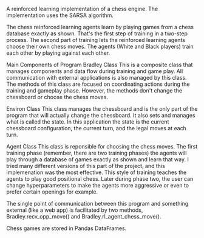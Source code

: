 A reinforced learning implementation of a chess engine. The implementation uses the SARSA algorithm. 

The chess reinforced learning agents learn by playing games from a chess database exactly as shown. That's the first step of training in a two-step process. The second part of training lets the reinforced learning agents choose their own chess moves. The agents (White and Black players) train each other by playing against each other.

Main Components of Program
Bradley Class
This is a composite class that manages components and data flow during training and game play. All communication with external applications is also managed by this class. The methods of this class are focused on coordinating actions during the training and gameplay phase. However, the methods don't change the chessboard or choose the chess moves.

Environ Class
This class manages the chessboard and is the only part of the program that will actually change the chessboard. It also sets and manages what is called the state. In this application the state is the current chessboard configuration, the current turn, and the legal moves at each turn.

Agent Class
This class is reponsible for choosing the chess moves. The first training phase (remember, there are two training phases) the agents will play through a database of games exactly as shown and learn that way. I tried many different versions of this part of the project, and this implemenation was the most effective. This style of training teaches the agents to play good positional chess. Later during phase two, the user can change hyperparameters to make the agents more aggressive or even to prefer certain openings for example.

The single point of communication between this program and something external (like a web app) is facilitated by two methods, Bradley.recv_opp_move() and Bradley.rl_agent_chess_move(). 

Chess games are stored in Pandas DataFrames.